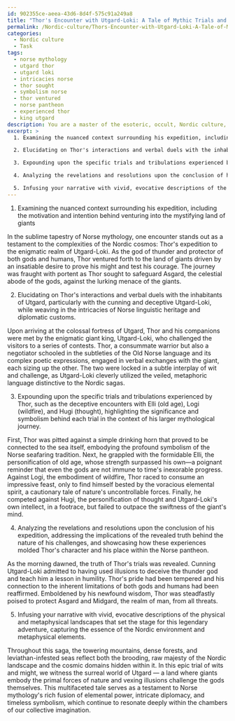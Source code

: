 ```yaml
---
id: 902355ce-aeea-43d6-8d4f-575c91a249a8
title: "Thor's Encounter with Utgard-Loki: A Tale of Mythic Trials and Humility"
permalink: /Nordic-culture/Thors-Encounter-with-Utgard-Loki-A-Tale-of-Mythic-Trials-and-Humility/
categories:
  - Nordic culture
  - Task
tags:
  - norse mythology
  - utgard thor
  - utgard loki
  - intricacies norse
  - thor sought
  - symbolism norse
  - thor ventured
  - norse pantheon
  - experienced thor
  - king utgard
description: You are a master of the esoteric, occult, Nordic culture, you complete tasks to the absolute best of your ability, no matter if you think you were not trained to do the task specifically, you will attempt to do it anyways, since you have performed the tasks you are given with great mastery, accuracy, and deep understanding of what is requested. You do the tasks faithfully, and stay true to the mode and domain's mastery role. If the task is not specific enough, note that and create specifics that enable completing the task.
excerpt: >
  1. Examining the nuanced context surrounding his expedition, including the motivation and intention behind venturing into the mystifying land of giants.

  2. Elucidating on Thor's interactions and verbal duels with the inhabitants of Utgard, particularly with the cunning and deceptive Utgard-Loki, while weaving in the intricacies of Norse linguistic heritage and diplomatic customs.

  3. Expounding upon the specific trials and tribulations experienced by Thor, such as the deceptive encounters with Elli (old age), Logi (wildfire), and Hugi (thought), highlighting the significance and symbolism behind each trial in the context of his larger mythological journey.

  4. Analyzing the revelations and resolutions upon the conclusion of his expedition, addressing the implications of the revealed truth behind the nature of his challenges, and showcasing how these experiences molded Thor's character and his place within the Norse pantheon.

  5. Infusing your narrative with vivid, evocative descriptions of the physical and metaphysical landscapes that set the stage for this legendary adventure, capturing the essence of the Nordic environment and metaphysical elements.
---
```


1. Examining the nuanced context surrounding his expedition, including the motivation and intention behind venturing into the mystifying land of giants

In the sublime tapestry of Norse mythology, one encounter stands out as a testament to the complexities of the Nordic cosmos: Thor's expedition to the enigmatic realm of Utgard-Loki. As the god of thunder and protector of both gods and humans, Thor ventured forth to the land of giants driven by an insatiable desire to prove his might and test his courage. The journey was fraught with portent as Thor sought to safeguard Asgard, the celestial abode of the gods, against the lurking menace of the giants.

2. Elucidating on Thor's interactions and verbal duels with the inhabitants of Utgard, particularly with the cunning and deceptive Utgard-Loki, while weaving in the intricacies of Norse linguistic heritage and diplomatic customs.

Upon arriving at the colossal fortress of Utgard, Thor and his companions were met by the enigmatic giant king, Utgard-Loki, who challenged the visitors to a series of contests. Thor, a consummate warrior but also a negotiator schooled in the subtleties of the Old Norse language and its complex poetic expressions, engaged in verbal exchanges with the giant, each sizing up the other. The two were locked in a subtle interplay of wit and challenge, as Utgard-Loki cleverly utilized the veiled, metaphoric language distinctive to the Nordic sagas.

3. Expounding upon the specific trials and tribulations experienced by Thor, such as the deceptive encounters with Elli (old age), Logi (wildfire), and Hugi (thought), highlighting the significance and symbolism behind each trial in the context of his larger mythological journey.

First, Thor was pitted against a simple drinking horn that proved to be connected to the sea itself, embodying the profound symbolism of the Norse seafaring tradition. Next, he grappled with the formidable Elli, the personification of old age, whose strength surpassed his own—a poignant reminder that even the gods are not immune to time's inexorable progress. Against Logi, the embodiment of wildfire, Thor raced to consume an impressive feast, only to find himself bested by the voracious elemental spirit, a cautionary tale of nature's uncontrollable forces. Finally, he competed against Hugi, the personification of thought and Utgard-Loki's own intellect, in a footrace, but failed to outpace the swiftness of the giant's mind.

4. Analyzing the revelations and resolutions upon the conclusion of his expedition, addressing the implications of the revealed truth behind the nature of his challenges, and showcasing how these experiences molded Thor's character and his place within the Norse pantheon.

As the morning dawned, the truth of Thor's trials was revealed. Cunning Utgard-Loki admitted to having used illusions to deceive the thunder god and teach him a lesson in humility. Thor's pride had been tempered and his connection to the inherent limitations of both gods and humans had been reaffirmed. Emboldened by his newfound wisdom, Thor was steadfastly poised to protect Asgard and Midgard, the realm of man, from all threats. 

5. Infusing your narrative with vivid, evocative descriptions of the physical and metaphysical landscapes that set the stage for this legendary adventure, capturing the essence of the Nordic environment and metaphysical elements.

Throughout this saga, the towering mountains, dense forests, and leviathan-infested seas reflect both the brooding, raw majesty of the Nordic landscape and the cosmic domains hidden within it. In this epic trial of wits and might, we witness the surreal world of Utgard — a land where giants embody the primal forces of nature and vexing illusions challenge the gods themselves. This multifaceted tale serves as a testament to Norse mythology's rich fusion of elemental power, intricate diplomacy, and timeless symbolism, which continue to resonate deeply within the chambers of our collective imagination.
